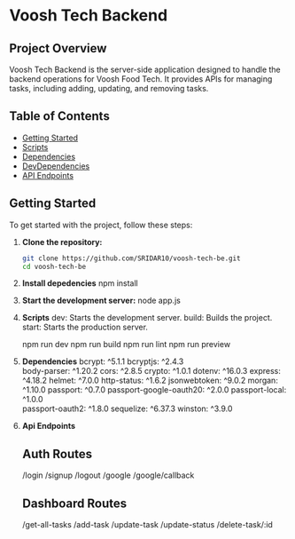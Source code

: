 # Voosh Tech Backend

## Project Overview

Voosh Tech Backend is the server-side application designed to handle the backend operations for Voosh Food Tech. It provides APIs for managing tasks, including adding, updating, and removing tasks.

## Table of Contents

- [Getting Started](#getting-started)
- [Scripts](#scripts)
- [Dependencies](#dependencies)
- [DevDependencies](#devdependencies)
- [API Endpoints](#api-endpoints)

## Getting Started

To get started with the project, follow these steps:

1. **Clone the repository:**

   ```bash
   git clone https://github.com/SRIDAR10/voosh-tech-be.git
   cd voosh-tech-be


2. **Install depedencies**
    npm install

3.  **Start the development server:**
    node app.js

4. **Scripts**
    dev: Starts the development server.
    build: Builds the project.
    start: Starts the production server.

    npm run dev
    npm run build
    npm run lint
    npm run preview
 
 5. **Dependencies**
    bcrypt: ^5.1.1
    bcryptjs: ^2.4.3    
    body-parser: ^1.20.2
    cors: ^2.8.5
    crypto: ^1.0.1
    dotenv: ^16.0.3
    express: ^4.18.2
    helmet: ^7.0.0
    http-status: ^1.6.2
    jsonwebtoken: ^9.0.2
    morgan: ^1.10.0
    passport: ^0.7.0
    passport-google-oauth20: ^2.0.0
    passport-local: ^1.0.0  
    passport-oauth2: ^1.8.0
    sequelize: ^6.37.3
    winston: ^3.9.0

 6. **Api Endpoints**   
    
    Auth Routes
    -----------
    /login
    /signup
    /logout
    /google
    /google/callback
     
     Dashboard Routes
     ---------------

     /get-all-tasks
    /add-task
    /update-task
    /update-status
    /delete-task/:id
